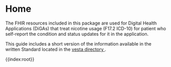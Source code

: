 # Home 

The FHIR resources included in this package are used for Digital Health Applications (DiGAs) that treat nicotine usage (F17.2 ICD-10) for patient who self-report the condition and status updates for it in the application.

This guide includes a short version of the information available in the written Standard located in the [vesta directory ](https://www.alextherapeutics.com).

{{index:root}}